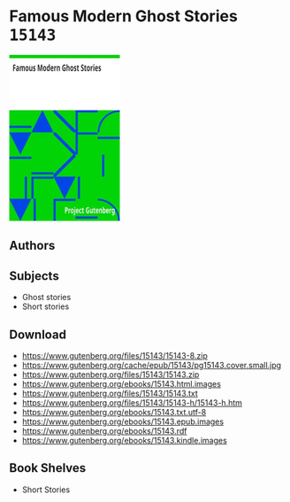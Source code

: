 # Famous Modern Ghost Stories <kbd>15143</kbd>

![](./cover.medium.jpg "")

## Authors



## Subjects


 - Ghost stories
 - Short stories

## Download


 - https://www.gutenberg.org/files/15143/15143-8.zip
 - https://www.gutenberg.org/cache/epub/15143/pg15143.cover.small.jpg
 - https://www.gutenberg.org/files/15143/15143.zip
 - https://www.gutenberg.org/ebooks/15143.html.images
 - https://www.gutenberg.org/files/15143/15143.txt
 - https://www.gutenberg.org/files/15143/15143-h/15143-h.htm
 - https://www.gutenberg.org/ebooks/15143.txt.utf-8
 - https://www.gutenberg.org/ebooks/15143.epub.images
 - https://www.gutenberg.org/ebooks/15143.rdf
 - https://www.gutenberg.org/ebooks/15143.kindle.images

## Book Shelves


 - Short Stories

